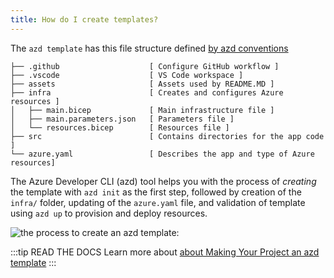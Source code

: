 ```yaml
---
title: How do I create templates?
---
```


The `azd template` has this file structure defined [by azd conventions](https://learn.microsoft.com/azure/developer/azure-developer-cli/make-azd-compatible?source=recommendations&pivots=azd-create#azd-conventions)

```txt├── .devcontainer              [ For DevContainer ]
├── .github                    [ Configure GitHub workflow ]
├── .vscode                    [ VS Code workspace ]
├── assets                     [ Assets used by README.MD ]
├── infra                      [ Creates and configures Azure resources ]
│   ├── main.bicep             [ Main infrastructure file ]
│   ├── main.parameters.json   [ Parameters file ]
│   └── resources.bicep        [ Resources file ]
├── src                        [ Contains directories for the app code ]
└── azure.yaml                 [ Describes the app and type of Azure resources]
```

The Azure Developer CLI (azd) tool helps you with the process of _creating_ the template with `azd init` as the first step, followed by creation of the `infra/` folder, updating of the `azure.yaml` file, and validation of template using `azd up` to provision and deploy resources.

![the process to create an azd template:](https://learn.microsoft.com/en-us/azure/developer/azure-developer-cli/media/make-azd-compatible/workflow.png)

:::tip READ THE DOCS
Learn more about [about Making Your Project an azd template](https://learn.microsoft.com/en-us/azure/developer/azure-developer-cli/make-azd-compatible?source=recommendations&pivots=azd-create#azd-conventions)
:::
